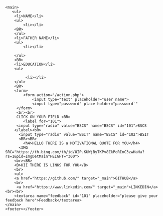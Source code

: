 <!DOCTYPE html>
<html lang="en">
<head>
    <meta charset="UTF-8">
    <meta name="viewport" content="width=device-width, initial-scale=1.0">
    <title>Document</title>
</head>
<body>
    <header></header>
    
    <main> 
       <ul>
        <li>NAME</li>
        <ul>
            <li></li>
        <BR>
        </ul>
        <li>FATHER NAME</li>
        <ul>
            <li></li>
            
        </ul>
        <BR>
        <li>EDUCATION</li>
        <ul>

             <li></li>
        </ul>
        <BR>
        <form>
            <form action="/action.php">
                <input type="text" placeholder="user name">
                <input type="password" place holder="password`"
         </form>
         <br><br>
         CLICK ON YOUR FIELD <BR>
            <label for="101">
         <input type="radio" value="BSCS" name="BSCS" id="101">BSCS
        </label><bR>
          <input type="radio" value="BSIT" name="BSCS" id="102">BSIT
          <BR><BR>
            <h4>HELLO THERE IS a MOTIVATIONAL QUOTE FOR YOU</h4>
          <IMG SRC="https://th.bing.com/th/id/OIP.KUWjByTKPv8ZkPcRInC3zwHaHa?rs=1&pid=ImgDetMain"HEIGHT="300">
        <br><BR>
        <B>HII THERE IS LINKS FOR YOU</B>
        <br>
        <ul>
        <a href="https://github.com/" target="_main">GITHUB</a>
        <br>
         <a href="https://www.linkedin.com/" target="_main">LINKEDIN</a>  <br><br>
        <textarea name="feedback" id="101" placeholder="please give your feedback here">Feedback</textarea>
    </main>
    <footer></footer>
</body>
</html>
